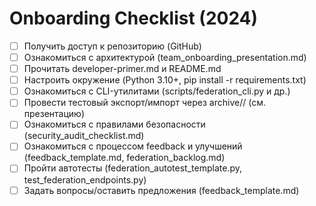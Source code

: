 # Onboarding Checklist (2024)

- [ ] Получить доступ к репозиторию (GitHub)
- [ ] Ознакомиться с архитектурой (team_onboarding_presentation.md)
- [ ] Прочитать developer-primer.md и README.md
- [ ] Настроить окружение (Python 3.10+, pip install -r requirements.txt)
- [ ] Ознакомиться с CLI-утилитами (scripts/federation_cli.py и др.)
- [ ] Провести тестовый экспорт/импорт через archive/<origin>/ (см. презентацию)
- [ ] Ознакомиться с правилами безопасности (security_audit_checklist.md)
- [ ] Ознакомиться с процессом feedback и улучшений (feedback_template.md, federation_backlog.md)
- [ ] Пройти автотесты (federation_autotest_template.py, test_federation_endpoints.py)
- [ ] Задать вопросы/оставить предложения (feedback_template.md) 